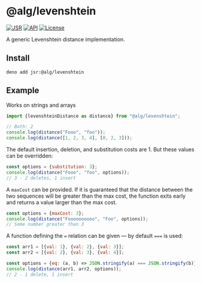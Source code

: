 # @alg/levenshtein

[![JSR](https://jsr.io/badges/@alg/levenshtein)](https://jsr.io/@alg/levenshtein)
[![API](https://img.shields.io/badge/API-blue?logo=readme&logoColor=white)](https://jsr.io/@alg/levenshtein/doc)
[![License](https://img.shields.io/badge/MIT-green?label=license)](https://github.com/alg/levenshtein/blob/main/LICENSE)

A generic Levenshtein distance implementation.

## Install

```
deno add jsr:@alg/levenshtein
```

## Example

Works on strings and arrays

```javascript
import {levenshteinDistance as distance} from "@alg/levenshtein";

// Both: 2
console.log(distance("Fooo", "foo"));  
console.log(distance([1, 2, 3, 4], [0, 2, 3]));
```

The default insertion, deletion, and substitution costs are 1. But these values
can be overridden:

```javascript
const options = {substitution: 3};
console.log(distance("Fooo", "foo", options));
// 3 - 2 deletes, 1 insert
```

A `maxCost` can be provided. If it is guaranteed that the distance between the
two sequences will be greater than the max cost, the function exits early and
returns a value larger than the max cost.

```javascript
const options = {maxCost: 3};
console.log(distance("Foooooooooo", "Foo", options));
// Some number greater than 3
```

A function defining the `=` relation can be given — by default `===` is used:

```javascript
const arr1 = [{val: 1}, {val: 2}, {val: 3}];
const arr2 = [{val: 2}, {val: 3}, {val: 4}];

const options = {eq: (a, b) => JSON.stringify(a) === JSON.stringify(b)};
console.log(distance(arr1, arr2, options));
// 2 - 1 delete, 1 insert
```
